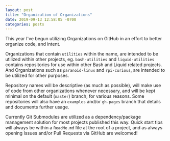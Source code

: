 ```yaml
---
layout: post
title: "Organization of Organizations"
date: 2019-09-13 12:58:05 -0700
categories: posts
---
```




This year I've begun utilizing Organizations on GitHub in an effort to better organize code, and intent.



Organizations that contain `utilities` within the name, are intended to be utilized within other projects, eg. `bash-utilities` and `liquid-utilities` contains repositories for use within other Bash and Liquid related projects. And Organizations such as `paranoid-linux` and `rpi-curious`, are intended to be utilized for other purposes.


Repository names will be descriptive (as much as possible), will make use of code from other organizations whenever necessary, and will be kept minimal on the default (`master`) branch; for various reasons. Some repositories will also have an `examples` and/or `gh-pages` branch that details and documents further usage.


Currently Git Submodules are utilized as a dependency/package management solution for most projects published this way. Quick start tips will always be within a `ReadMe.md` file at the root of a project, and as always opening Issues and/or Pull Requests via GitHub are welcomed!
